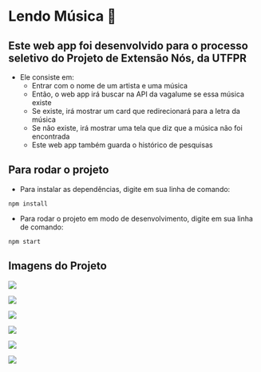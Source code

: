 # Lendo Música :musical_note:

## Este web app foi desenvolvido para o processo seletivo do Projeto de Extensão Nós, da UTFPR

* Ele consiste em: 
  * Entrar com o nome de um artista e uma música
  * Então, o web app irá buscar na API da vagalume se essa música existe
  * Se existe, irá mostrar um card que redirecionará para a letra da música
  * Se não existe, irá mostrar uma tela que diz que a música não foi encontrada
  * Este web app também guarda o histórico de pesquisas

## Para rodar o projeto

* Para instalar as dependências, digite em sua linha de comando:

```shell
npm install
```
* Para rodar o projeto em modo de desenvolvimento, digite em sua linha de comando:

```shell
npm start
```

## Imagens do Projeto 

![](file:///home/doglasrocha/UTFPR/nos/processo_seletivo/lendo-musica/img_readme/home.png)

![](file:///home/doglasrocha/UTFPR/nos/processo_seletivo/lendo-musica/img_readme/found.png)

![](file:///home/doglasrocha/UTFPR/nos/processo_seletivo/lendo-musica/img_readme/lyric1.png)

![](file:///home/doglasrocha/UTFPR/nos/processo_seletivo/lendo-musica/img_readme/lyric2.png)

![](file:///home/doglasrocha/UTFPR/nos/processo_seletivo/lendo-musica/img_readme/notfound.png)

![](file:///home/doglasrocha/UTFPR/nos/processo_seletivo/lendo-musica/img_readme/history.png)

